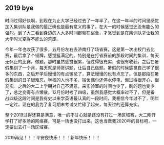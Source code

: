 ##  2019 bye

时间过得好快啊，到现在为止大学已经过去了一年半了。在这一年半的时间里感觉加入集训队是我做的最正确也是最有意义的事了。在大一的时候感觉还没有能么的强烈，到了大二看到身边的人大多时间都赖在宿舍，才感觉到是在集训队才让我的大学时光变得不能么的荒废。

今年一年也收获了很多，五月份左右去济南打了场省赛，这是第一次出校门去比赛，最后拿了个铜牌，感觉挺满足的。特别是在打省赛前的那段时间的集训，每天无休止的比赛，做题。那时虽然感觉很累，但过得很充实，也很有收获。之后在暑假集训了一个月，每天就是师哥讲题，让后自己做题。暑假的时候感觉自己学了很多的东西，之后开学后慢慢的有点懈怠了，算法慢慢的也有点忘了。但是那段在暑假集训的日子很难忘，学校的人也不多，宿舍偶尔还停水停电，但过得很开心，很充实。之后的大二上学期对自己不满意，来实验室的时间也少了，刷的题也变少了，总之变得有点懒散。12月份时考了四级，虽然我感觉大概率过不了，但是备战四级这段时间是我有史以来学英语最认真的一段时间，我相信今年过不了，明年一定过。现在的我为了复习期末考试又忙碌了起来，每天过的还算充实。


整个2019过得还算是满意，唯一的不甘心就是还没有打过一场区域赛，大二刚开学打了好多场的网络赛，可是一场也没打出来。这也当做我2020年的目标吧，一定要出去打一场区域赛。



2019再见！！！平安夜快乐！！！新年快乐！！！
